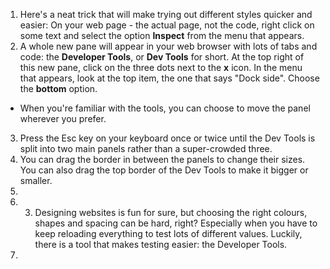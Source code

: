 1. Here's a neat trick that will make trying out different styles quicker and easier: On your web page - the actual page, not the code, right click on some text and select the option **Inspect** from the menu that appears.
2. A whole new pane will appear in your web browser with lots of tabs and code: the **Developer Tools**, or **Dev Tools** for short. At the top right of this new pane, click on the three dots next to the **x** icon. In the menu that appears, look at the top item, the one that says "Dock side". Choose the **bottom** option.
 * When you're familiar with the tools, you can choose to move the panel wherever you prefer.
3. Press the Esc key on your keyboard once or twice until the Dev Tools is split into two main panels rather than a super-crowded three. 
4. You can drag the border in between the panels to change their sizes. You can also drag the top border of the Dev Tools to make it bigger or smaller.
5.  
2. 3. Designing websites is fun for sure, but choosing the right colours, shapes and spacing can be hard, right? Especially when you have to keep reloading everything to test lots of different values. Luckily, there is a tool that makes testing easier: the Developer Tools.
4. 


